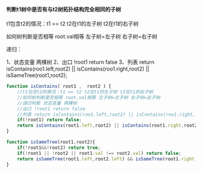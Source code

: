 #### **判断t1树中是否有与t2树拓扑结构完全相同的子树**

t1包含t2的情况：t1 == t2 t2在t1的左子树 t2在t1的右子树

如何树判断是否相等 root.val相等 左子树=左子树 右子树=右子树

递归：

1、状态变量 两棵树
2、出口 !root1 return false
3、列表 return isContains(roo1.left,root2) || isContains(roo1.right,root2) || isSameTree(root1,root2);

```js
function isContains( root1 ,  root2 ) {
    //t1包含t2的情况：t1 == t2 t2在t1的左子树 t2在t1的右子树
    //如何树判断是否相等 root.val相等 左子树=左子树 右子树=右子树
    //递归判断 状态变量 两棵树
    //出口 !root1 return false
    //列表 return isContains(roo1.left,root2) || isContains(roo1.right,root2) || isSameTree(root1,root2);
    if(!root1) return false;
    return isContains(root1.left,root2) || isContains(root1.right,root2) || isSameTree(root1,root2);
}

function isSameTree(root1,root2){
    if(!root1&&!root2) return true;
    if(!root1 || !root2 || root1.val !== root2.val) return false;
    return isSameTree(root1.left,root2.left) && isSameTree(root1.right,root2.right);
}
```

